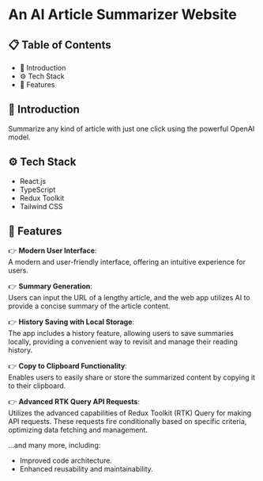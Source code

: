 # An AI Article Summarizer Website  

## 📋 Table of Contents  
- 🤖 Introduction  
- ⚙️ Tech Stack  
- 🔋 Features  

## 🤖 Introduction  
Summarize any kind of article with just one click using the powerful OpenAI model.  

## ⚙️ Tech Stack  
- React.js  
- TypeScript  
- Redux Toolkit  
- Tailwind CSS  

## 🔋 Features  
👉 **Modern User Interface**:  
A modern and user-friendly interface, offering an intuitive experience for users.  

👉 **Summary Generation**:  
Users can input the URL of a lengthy article, and the web app utilizes AI to provide a concise summary of the article content.  

👉 **History Saving with Local Storage**:  
The app includes a history feature, allowing users to save summaries locally, providing a convenient way to revisit and manage their reading history.  

👉 **Copy to Clipboard Functionality**:  
Enables users to easily share or store the summarized content by copying it to their clipboard.  

👉 **Advanced RTK Query API Requests**:  
Utilizes the advanced capabilities of Redux Toolkit (RTK) Query for making API requests. These requests fire conditionally based on specific criteria, optimizing data fetching and management.  

...and many more, including:  
- Improved code architecture.  
- Enhanced reusability and maintainability.  
